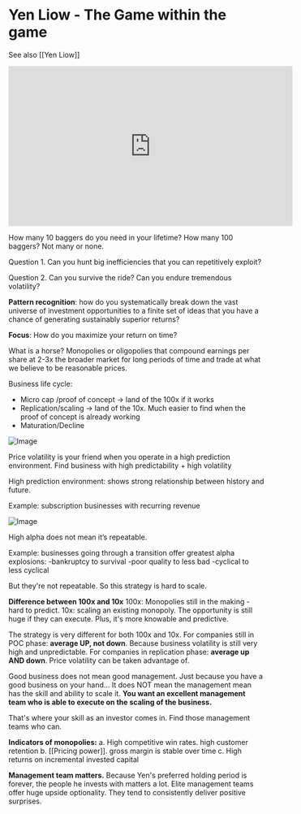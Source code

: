 # Yen Liow - The Game within the game


See also [[Yen Liow]]

<iframe width="560" height="315" src="https://www.youtube.com/embed/FfM5r9qXec8" title="YouTube video player" frameborder="0" allow="accelerometer; autoplay; clipboard-write; encrypted-media; gyroscope; picture-in-picture" allowfullscreen></iframe>


How many 10 baggers do you need in your lifetime? How many 100 baggers? Not many or none.


Question 1. Can you hunt big inefficiencies that you can repetitively exploit?

Question 2. Can you survive the ride? Can you endure tremendous volatility?


**Pattern recognition**: how do you systematically break down the vast universe of investment opportunities to a finite set of ideas that you have a chance of generating sustainably superior returns?

**Focus**: How do you maximize your return on time?

What is a horse? Monopolies or oligopolies that compound earnings per share at 2-3x the broader market for long periods of time and trade at what we believe to be reasonable prices.

Business life cycle:
-  Micro cap /proof of concept -> land of the 100x if it works
-  Replication/scaling  -> land of the 10x. Much easier to find when the proof of concept is already working
-  Maturation/Decline

![Image](https://pbs.twimg.com/media/FBlktPwVkAwqhII?format=png)

Price volatility is your friend when you operate in a high prediction environment.
Find business with high predictability + high volatility 

High prediction environment: shows strong relationship between history and future. 

Example: subscription businesses with recurring revenue

![Image](https://pbs.twimg.com/media/FBlktflUcAg-7x6?format=png&name=900x900)

High alpha does not mean it’s repeatable.

Example: businesses going through a transition offer greatest alpha explosions:
-bankruptcy to survival 
-poor quality to less bad 
-cyclical to less cyclical 

But they're not repeatable. So this strategy is hard to scale.

**Difference between 100x and 10x** 
100x: Monopolies still in the making -hard to predict. 
10x: scaling an existing monopoly. The opportunity is still huge if they can execute. Plus, it's more knowable and predictive.


The strategy is very different for both 100x and 10x.
For companies still in POC phase: **average UP, not down**. Because business volatility is still very high and unpredictable.
For companies in replication phase: **average up AND down**. Price volatility can be taken advantage of.


Good business does not mean good management.
Just because you have a good business on your hand... It does NOT mean the management mean has the skill and ability to scale it. **You want an excellent management team who is able to execute on the scaling of the business.**

That's where your skill as an investor comes in. Find those management teams who can.

**Indicators of monopolies:**
a. High competitive win rates. high customer retention 
b. [[Pricing power]]. gross margin is stable over time 
c. High returns on incremental invested capital

**Management team matters.**
Because Yen's preferred holding period is forever, the people he invests with matters a lot. Elite management teams offer huge upside optionality. They tend to consistently deliver positive surprises.